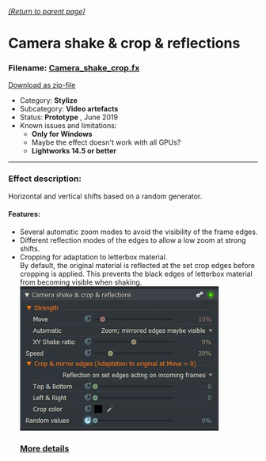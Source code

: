 *[[Return to parent page]](../README.md)*  

# Camera shake & crop & reflections

### Filename: <a href="Camera_shake_crop.fx" download>Camera_shake_crop.fx</a> 
[Download as zip-file](Camera_shake_crop.zip)

- Category: **Stylize**  
- Subcategory: **Video artefacts**  
- Status: **Prototype** ,  June 2019
- Known issues and limitations:
  - **Only for Windows**  
  -  Maybe the effect doesn't work with all GPUs?
  - **Lightworks 14.5 or better**  


--------------------------------------------------------------------------

### Effect description:
Horizontal and vertical shifts based on a random generator.  

#### Features:
- Several automatic zoom modes to avoid the visibility of the frame edges.  
- Different reflection modes of the edges to allow a low zoom at strong shifts.  
- Cropping for adaptation to letterbox material.  
  By default, the original material is reflected at the set crop edges before cropping is applied. 
  This prevents the black edges of letterbox material from becoming visible when shaking.  
  ![](IMG/img.jpg)  
  ### [More details](Details.md) 
